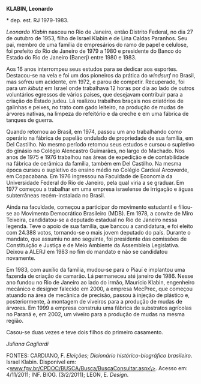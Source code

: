 **KLABIN, Leonardo**

\* dep. est. RJ 1979-1983.

*Leonardo Klabin* nasceu no Rio de Janeiro, então Distrito Federal, no
dia 27 de outubro de 1953, filho de Israel Klabin e de Lina Caldas
Paranhos. Seu pai, membro de uma família de empresários do ramo de papel
e celulose, foi prefeito do Rio de Janeiro de 1979 a 1980 e presidente
do Banco do Estado do Rio de Janeiro (Banerj) entre 1980 e 1983.

Aos 16 anos interrompeu seus estudos para se dedicar aos esportes.
Destacou-se na vela e foi um dos pioneiros da prática do *windsurf* no
Brasil, mas sofreu um acidente, em 1972, e parou de competir.
Recuperado, foi para um *kibutz* em Israel onde trabalhava 12 horas por
dia ao lado de outros voluntários egressos de vários países, que
desejavam contribuir para a criação do Estado judeu. Lá realizou
trabalhos braçais nos criatórios de galinhas e peixes, no trato com gado
leiteiro, na produção de mudas de árvores nativas, na limpeza do
refeitório e da creche e em uma fábrica de tanques de guerra.

Quando retornou ao Brasil, em 1974, passou um ano trabalhando como
operário na fábrica de papelão ondulado de propriedade de sua família,
em Del Castilho. No mesmo período retomou seus estudos e cursou o
supletivo do ginásio no Colégio Alencastro Guimarães, no largo do
Machado. Nos anos de 1975 e 1976 trabalhou nas áreas de expedição e de
contabilidade na fábrica de cerâmica da família, também em Del Castilho.
Na mesma época cursou o supletivo do ensino médio no Colégio Cardeal
Arcoverde, em Copacabana. Em 1976 ingressou na Faculdade de Economia da
Universidade Federal do Rio de Janeiro, pela qual viria a se graduar. Em
1977 começou a trabalhar em uma empresa israelense de irrigação e águas
subterrâneas recém-instalada no Brasil.

Ainda na faculdade, começou a participar do movimento estudantil e
filiou-se ao Movimento Democrático Brasileiro (MDB). Em 1978, a convite
de Miro Teixeira, candidatou-se a deputado estadual no Rio de Janeiro
nessa legenda. Teve o apoio de sua família, que bancou a candidatura, e
foi eleito com 24.388 votos, tornando-se o mais jovem deputado do país.
Durante o mandato, que assumiu no ano seguinte, foi presidente das
comissões de Constituição e Justiça e de Meio Ambiente da Assembleia
Legislativa. Deixou a ALERJ em 1983 no fim do mandato e não se
candidatou novamente.

Em 1983, com auxílio da família, mudou-se para o Piauí e implantou uma
fazenda de criação de camarão. Lá permaneceu até janeiro de 1986. Nesse
ano fundou no Rio de Janeiro ao lado do irmão, Maurício Klabin,
engenheiro mecânico e designer falecido em 2000, a empresa MecPrec, que
começou atuando na área de mecânica de precisão, passou à injeção de
plástico e, posteriormente, à montagem de viveiros para a produção de
mudas de árvores. Em 1999 a empresa construiu uma fábrica de substratos
agrícolas no Paraná e, em 2002, um viveiro para a produção de mudas na
mesma região.

Casou-se duas vezes e teve dois filhos do primeiro casamento.

*Juliana Gagliardi*

FONTES: CARDIANO, F. *Eleições*; *Dicionário histórico-biográfico
brasileiro*. Israel Klabin. Disponível em:
\<www.fgv.br/CPDOC/BUSCA/Busca/BuscaConsultar.aspx\>. Acesso em:
4/11/2011; INF. BIOG. (3/2/2011); LEON, E. *Design*.
